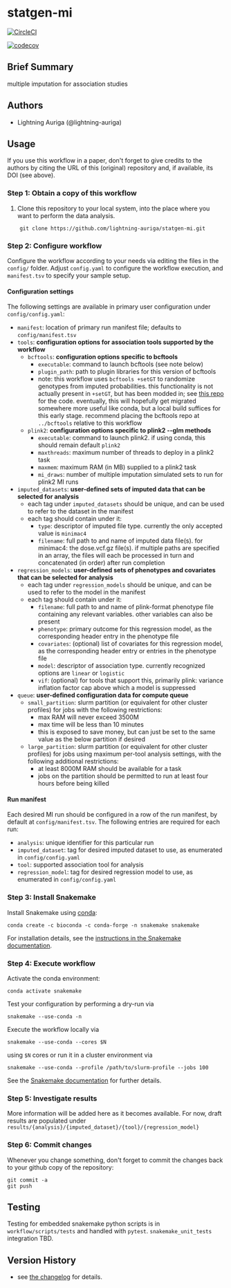 # statgen-mi

[![CircleCI](https://dl.circleci.com/status-badge/img/gh/lightning-auriga/statgen-mi/tree/default.svg?style=svg)](https://dl.circleci.com/status-badge/redirect/gh/lightning-auriga/statgen-mi/tree/default)

[![codecov](https://codecov.io/gh/lightning-auriga/statgen-mi/branch/default/graph/badge.svg?token=YTKRACNUAN)](https://codecov.io/gh/lightning-auriga/statgen-mi)

## Brief Summary

multiple imputation for association studies

## Authors

* Lightning Auriga (@lightning-auriga)

## Usage

If you use this workflow in a paper, don't forget to give credits to the authors by citing the URL of this (original) repository and, if available, its DOI (see above).

### Step 1: Obtain a copy of this workflow

1. Clone this repository to your local system, into the place where you want to perform the data analysis.
```
    git clone https://github.com/lightning-auriga/statgen-mi.git
```

### Step 2: Configure workflow

Configure the workflow according to your needs via editing the files in the `config/` folder. Adjust `config.yaml` to configure the workflow execution, and `manifest.tsv` to specify your sample setup.

#### Configuration settings

The following settings are available in primary user configuration under `config/config.yaml`:

- `manifest`: location of primary run manifest file; defaults to `config/manifest.tsv`
- `tools`: **configuration options for association tools supported by the workflow**
  - `bcftools`: **configuration options specific to bcftools**
    - `executable`: command to launch bcftools (see note below)
	- `plugin_path`: path to plugin libraries for this version of bcftools
	- note: this workflow uses `bcftools +setGT` to randomize genotypes from imputed probabilities.
	  this functionality is not actually present in `+setGT`, but has been modded in;
	  see [this repo](https://github.com/lightning-auriga/bcftools/tree/setGT_randomize) for the code.
	  eventually, this will hopefully get migrated somewhere more useful like conda, but a local
	  build suffices for this early stage. recommend placing the bcftools repo at `../bcftools` relative
	  to this workflow
  - `plink2`: **configuration options specific to plink2 --glm methods**
    - `executable`: command to launch plink2. if using conda, this should remain default `plink2`
	- `maxthreads`: maximum number of threads to deploy in a plink2 task
	- `maxmem`: maximum RAM (in MB) supplied to a plink2 task
	- `mi_draws`: number of multiple imputation simulated sets to run for plink2 MI runs
- `imputed_datasets`: **user-defined sets of imputed data that can be selected for analysis**
  - each tag under `imputed_datasets` should be unique, and can be used to refer to the dataset in the manifest
  - each tag should contain under it:
    - `type`: descriptor of imputed file type. currently the only accepted value is `minimac4`
	- `filename`: full path to and name of imputed data file(s). for minimac4: the dose.vcf.gz file(s). if multiple paths are specified in an array, the files will each be processed in turn and concatenated (in order) after run completion
- `regression_models`: **user-defined sets of phenotypes and covariates that can be selected for analysis**
  - each tag under `regression_models` should be unique, and can be used to refer to the model in the manifest
  - each tag should contain under it:
    - `filename`: full path to and name of plink-format phenotype file containing any relevant variables. other variables can also be present
	- `phenotype`: primary outcome for this regression model, as the corresponding header entry in the phenotype file
	- `covariates`: (optional) list of covariates for this regression model, as the corresponding header entry or entries in the phenotype file
	- `model`: descriptor of association type. currently recognized options are `linear` or `logistic`
	- `vif`: (optional) for tools that support this, primarily plink: variance inflation factor cap above which a model is suppressed
- `queue`: **user-defined configuration data for compute queue**
  - `small_partition`: slurm partition (or equivalent for other cluster profiles) for jobs with the following restrictions:
    - max RAM will never exceed 3500M
	- max time will be less than 10 minutes
    - this is exposed to save money, but can just be set to the same value as the below partition if desired
  - `large_partition`: slurm partition (or equivalent for other cluster profiles) for jobs using maximum per-tool analysis settings, with the following additional restrictions:
    - at least 8000M RAM should be available for a task
	- jobs on the partition should be permitted to run at least four hours before being killed

#### Run manifest

Each desired MI run should be configured in a row of the run manifest, by default at `config/manifest.tsv`. The following entries are required for each run:

- `analysis`: unique identifier for this particular run
- `imputed_dataset`: tag for desired imputed dataset to use, as enumerated in `config/config.yaml`
- `tool`: supported association tool for analysis
- `regression_model`: tag for desired regression model to use, as enumerated in `config/config.yaml`


### Step 3: Install Snakemake

Install Snakemake using [conda](https://conda.io/projects/conda/en/latest/user-guide/install/index.html):

    conda create -c bioconda -c conda-forge -n snakemake snakemake

For installation details, see the [instructions in the Snakemake documentation](https://snakemake.readthedocs.io/en/stable/getting_started/installation.html).

### Step 4: Execute workflow

Activate the conda environment:

    conda activate snakemake

Test your configuration by performing a dry-run via

    snakemake --use-conda -n

Execute the workflow locally via

    snakemake --use-conda --cores $N

using `$N` cores or run it in a cluster environment via

    snakemake --use-conda --profile /path/to/slurm-profile --jobs 100

See the [Snakemake documentation](https://snakemake.readthedocs.io/en/stable/executable.html) for further details.

### Step 5: Investigate results

More information will be added here as it becomes available. For now, draft results are populated under `results/{analysis}/{imputed_dataset}/{tool}/{regression_model}`

### Step 6: Commit changes

Whenever you change something, don't forget to commit the changes back to your github copy of the repository:

    git commit -a
    git push


## Testing

Testing for embedded snakemake python scripts is in `workflow/scripts/tests` and handled with `pytest`. `snakemake_unit_tests` integration TBD.

## Version History

- see [the changelog](CHANGELOG.md) for details.

